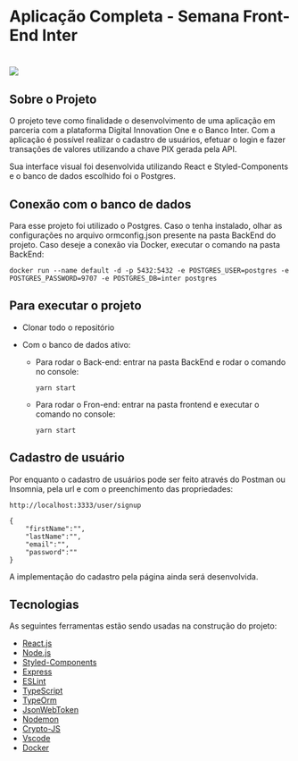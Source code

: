 # Aplicação Completa - Semana Front-End Inter



# ![](C:\Users\Usuario\Desktop\InterApp.jpg)



## Sobre o Projeto

O projeto teve como finalidade o desenvolvimento de uma aplicação em parceria com a plataforma Digital Innovation One e o Banco Inter. Com a aplicação é possível realizar o cadastro de usuários, efetuar o login e fazer transações de valores utilizando a chave PIX gerada pela API.

Sua interface visual foi desenvolvida utilizando React e Styled-Components e o banco de dados escolhido foi o Postgres.



## Conexão com o banco de dados

Para esse projeto foi utilizado o Postgres. Caso o tenha instalado, olhar as configurações no arquivo ormconfig.json presente na pasta BackEnd do projeto. Caso deseje a conexão via Docker, executar o comando na pasta BackEnd:

```
docker run --name default -d -p 5432:5432 -e POSTGRES_USER=postgres -e POSTGRES_PASSWORD=9707 -e POSTGRES_DB=inter postgres
```



## Para executar o projeto

- Clonar todo o repositório  

- Com o banco de dados ativo:

  - Para rodar o Back-end: entrar na pasta BackEnd e rodar o comando no console:

    ```
    yarn start
    ```

    

  - Para rodar o Fron-end: entrar na pasta frontend e executar o comando no console:

    ```
    yarn start
    ```



## Cadastro de usuário

Por enquanto o cadastro de usuários pode ser feito através do Postman ou Insomnia, pela url e com o preenchimento das propriedades:

```
http://localhost:3333/user/signup

{
    "firstName":"",
    "lastName":"",
    "email":"",
    "password":""
}
```

A implementação do cadastro pela página ainda será desenvolvida.



## Tecnologias

As seguintes ferramentas estão sendo usadas na construção do projeto:

- [React.js](https://pt-br.reactjs.org/)
- [Node.js](https://nodejs.org/)
- [Styled-Components](https://styled-components.com/)
- [Express](https://expressjs.com/pt-br/)
- [ESLint](https://eslint.org/)
- [TypeScript](https://www.typescriptlang.org/)
- [TypeOrm](https://typeorm.io/#/)
- [JsonWebToken](https://www.npmjs.com/package/jsonwebtoken)
- [Nodemon](https://www.npmjs.com/package/nodemon)
- [Crypto-JS](https://www.npmjs.com/package/crypto-js)
- [Vscode](https://code.visualstudio.com/)
- [Docker](https://docs.docker.com/)
